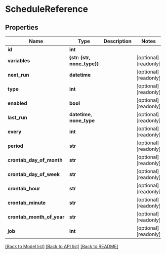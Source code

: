 # ScheduleReference


## Properties
Name | Type | Description | Notes
------------ | ------------- | ------------- | -------------
**id** | **int** |  | 
**variables** | **{str: (str, none_type)}** |  | [optional] [readonly] 
**next_run** | **datetime** |  | [optional] [readonly] 
**type** | **int** |  | [optional] [readonly] 
**enabled** | **bool** |  | [optional] [readonly] 
**last_run** | **datetime, none_type** |  | [optional] [readonly] 
**every** | **int** |  | [optional] [readonly] 
**period** | **str** |  | [optional] [readonly] 
**crontab_day_of_month** | **str** |  | [optional] [readonly] 
**crontab_day_of_week** | **str** |  | [optional] [readonly] 
**crontab_hour** | **str** |  | [optional] [readonly] 
**crontab_minute** | **str** |  | [optional] [readonly] 
**crontab_month_of_year** | **str** |  | [optional] [readonly] 
**job** | **int** |  | [optional] [readonly] 

[[Back to Model list]](../#documentation-for-models) [[Back to API list]](../#documentation-for-api-endpoints) [[Back to README]](../)



